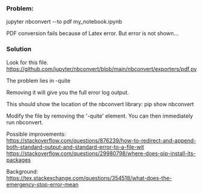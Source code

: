 ### Problem:
  jupyter nbconvert --to pdf my_notebook.ipynb

PDF conversion fails because of Latex error. But error is not shown...

### Solution
Look for this file.  
https://github.com/jupyter/nbconvert/blob/main/nbconvert/exporters/pdf.py

The problem lies in
  -quite

Removing it will give you the full error log output.

This should show the location of the nbconvert library:
  pip show nbconvert

Modify the file by removing the '-quite' element. You can then immediately run nbconvert.

Possible improvements:  
https://stackoverflow.com/questions/876239/how-to-redirect-and-append-both-standard-output-and-standard-error-to-a-file-wit  
https://stackoverflow.com/questions/29980798/where-does-pip-install-its-packages

Background:  
https://tex.stackexchange.com/questions/354518/what-does-the-emergency-stop-error-mean
